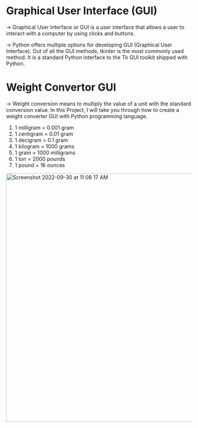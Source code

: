 # Graphical User Interface (GUI)

-> Graphical User Interface or GUI is a user interface that allows a user to interact with a computer by using clicks and buttons.

-> Python offers multiple options for developing GUI (Graphical User Interface). Out of all the GUI methods, tkinter is the most commonly used method. It is a standard Python interface to the Tk GUI toolkit shipped with Python.

# Weight Convertor GUI
-> Weight conversion means to multiply the value of a unit with the standard conversion value. In this Project, I will take you through how to create a weight converter GUI with Python programming language.

1. 1 milligram = 0.001 gram
2. 1 centigram = 0.01 gram
3. 1 decigram = 0.1 gram
4. 1 kilogram = 1000 grams
5. 1 gram = 1000 milligrams
6. 1 ton = 2000 pounds
7. 1 pound = 16 ounces


<img width="675" alt="Screenshot 2022-09-30 at 11 08 17 AM" src="https://user-images.githubusercontent.com/88283732/193198154-09dc734f-3620-4917-a36e-d47c6965f421.png">


